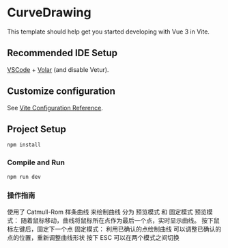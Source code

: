 # CurveDrawing

This template should help get you started developing with Vue 3 in Vite.

## Recommended IDE Setup

[VSCode](https://code.visualstudio.com/) + [Volar](https://marketplace.visualstudio.com/items?itemName=Vue.volar) (and disable Vetur).

## Customize configuration

See [Vite Configuration Reference](https://vite.dev/config/).

## Project Setup

```sh
npm install
```

### Compile and Run

```sh
npm run dev
```

### 操作指南
使用了 Catmull-Rom 样条曲线 来绘制曲线
分为 预览模式 和 固定模式 
预览模式：
  随着鼠标移动，曲线将鼠标所在点作为最后一个点，实时显示曲线。
  按下鼠标左键后，固定下一个点
固定模式：
  利用已确认的点绘制曲线
  可以调整已确认的点的位置，重新调整曲线形状
按下 ESC 可以在两个模式之间切换
